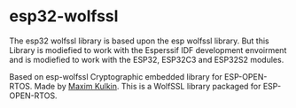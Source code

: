 # esp32-wolfssl
The esp32 wolfssl library is based upon the esp wolfssl library. But this Library is modiefied to work with the Esperssif IDF development envoirment and is modiefied to work with the ESP32, ESP32C3 and ESP32S2 modules.

Based on esp-wolfssl Cryptographic embedded library for ESP-OPEN-RTOS. Made by [Maxim Kulkin](https://github.com/maximkulkin). This is a WolfSSL library packaged for ESP-OPEN-RTOS.
